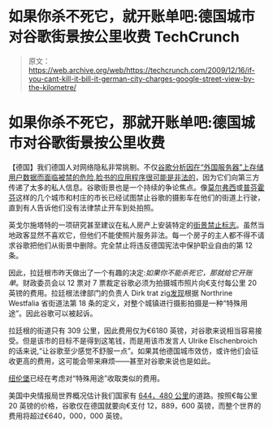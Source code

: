 # 如果你杀不死它，就开账单吧:德国城市对谷歌街景按公里收费 TechCrunch

> 原文：<https://web.archive.org/web/https://techcrunch.com/2009/12/16/if-you-cant-kill-it-bill-it-german-city-charges-google-street-view-by-the-kilometre/>

# 如果你杀不死它，那就开账单吧:德国城市对谷歌街景按公里收费

【德国】我们德国人对网络隐私非常挑剔。不仅[谷歌分析因在“外国服务器”上存储用户数据而面临被禁的危险](https://web.archive.org/web/20221206004216/http://eu.beta.techcrunch.com/2009/11/24/google-analytics-illegal-germany/),[脸书的应用程序很可能是非法的](https://web.archive.org/web/20221206004216/http://eu.beta.techcrunch.com/2009/12/09/german-facebook-clone-studivz-adds-support-for-3rd-party-apps-user-privacy-is-paramount/)，因为它们向第三方传递了太多的私人信息。谷歌街景也是一个持续的争论焦点。像[莫尔弗西](https://web.archive.org/web/20221206004216/http://www.stern.de/digital/online/street-view-google-erregt-kleine-staedte-640912.html)或[普芬霍芬](https://web.archive.org/web/20221206004216/http://www.donaukurier.de/lokales/pfaffenhofen/Pfaffenhofen-wochennl502009-Google-Stadt-legt-Widerspruch-ein;art600,2224789)这样的几个城市和村庄的市长已经试图禁止谷歌的摄影车在他们的街道上行驶，直到有人告诉他们没有法律禁止开车到处拍照。

英戈尔施塔特的一项研究甚至建议在私人房产上安装特定的[街景禁止标志](https://web.archive.org/web/20221206004216/http://www.nz-online.de/artikel.asp?art=1132688&kat=11)。虽然当地政客显然不喜欢它，但他们不能使照片服务非法。每一个房子的主人都不得不请求谷歌把他们从街景中删除。完全禁止将违反德国宪法中保护职业自由的第 12 条。

因此，拉廷根市昨天做出了一个有趣的决定:*如果你不能杀死它，那就给它开账单*。财政委员会以 12 票对 7 票裁定谷歌必须为拍摄城市照片向€支付每公里 20 英镑的费用。拉廷根法律部门的负责人 Dirk trat zig[发现](https://web.archive.org/web/20221206004216/http://www.derwesten.de/nachrichten/Ratingen-laesst-Google-nur-gegen-Gage-filmen-id2263676.html)根据 Northrine Westfalia 省街道法第 18 条的定义，对整个城镇进行摄影拍摄是一种“特殊用途”。因此谷歌可以被起诉。

拉廷根的街道只有 309 公里，因此费用仅为€6180 英镑，对谷歌来说相当容易接受。但是该市的目标不是得到这笔钱，而是用该市发言人 Ulrike Elschenbroich 的话来说,“让谷歌至少感觉不舒服一点”。如果其他德国城市效仿，或许他们会征收更高的费用，这可能会带来麻烦——甚至对谷歌来说也是如此。

[纽伦堡](https://web.archive.org/web/20221206004216/http://en.wikipedia.org/wiki/Nuremberg)已经在考虑对“特殊用途”收取类似的费用。

美国中央情报局世界概况估计我们国家有 [644，480 公里](https://web.archive.org/web/20221206004216/https://www.cia.gov/library/publications/the-world-factbook/geos/gm.html)的道路。按照€每公里 20 英镑的价格，谷歌仅在德国就要向€支付 12，889，600 英镑，而整个世界的费用将超过€640，000，000 英镑。